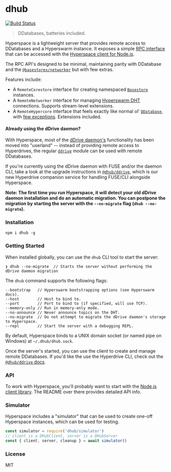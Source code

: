 # dhub
[![Build Status](https://travis-ci.com/andrewosh/dhub.svg?token=WgJmQm3Kc6qzq1pzYrkx&branch=master)](https://travis-ci.com/andrewosh/dhub)

> DDatabases, batteries included.

Hyperspace is a lightweight server that provides remote access to DDatabases and a Hyperswarm instance. It exposes a simple [RPC interface](https://github.com/dwebprotocol/rpc) that can be accessed with the [Hyperspace client for Node.js](https://github.com/dwebprotocol/client).

The RPC API's designed to be minimal, maintaining parity with DDatabase and the [`@basestorex/networker`](https://github.com/andrewosh/basestore-networker) but with few extras.

Features include:
* A `RemoteCorestore` interface for creating namespaced [`Basestore`](https://github.com/andrewosh/basestore) instances. 
* A `RemoteNetworker` interface for managing [Hyperswarm DHT](https://github.com/dswarm/dswarm) connections. Supports stream-level extensions. 
* A `RemoteHypercore` interface that feels exactly like normal ol' [`DDatabase`](https://github.com/ddatabse-protocol/ddatabse), with [few exceptions](TODO). Extensions included.

#### Already using the dDrive daemon?
With Hyperspace, most of the [dDrive daemon's](https://github.com/ddatabse-protocol/ddrive-daemon) functionality has been moved into "userland" -- instead of providing remote access to Hyperdrives, the regular [`ddrive`](https://github.com/ddatabse-protocol/ddrive) module can be used with remote DDatabases.

If you're currently using the dDrive daemon with FUSE and/or the daemon CLI, take a look at the upgrade instructions in [`@dhub/ddrive`](https://github.com/dwebprotocol/ddrive-service), which is our new Hyperdrive companion service for handling FUSE/CLI alongside Hyperspace.

__Note: The first time you run Hyperspace, it will detect your old dDrive daemon installation and do an automatic migration. You can postpone the migration by starting the server with the `--no-migrate` flag (`dhub --no-migrate`).__

### Installation
```
npm i dhub -g
```

### Getting Started
When installed globally, you can use the `dhub` CLI tool to start the server:
```
❯ dhub --no-migrate  // Starts the server without performing the dDrive daemon migration
```

The `dhub` command supports the following flags:
```
--bootstrap   // Hyperswarm bootstrapping options (see Hyperswarm docs).
--host        // Host to bind to.
--port        // Port to bind to (if specified, will use TCP).
--memory-only // Run in memory-only mode.
--no-announce // Never announce topics on the DHT.
--no-migrate  // Do not attempt to migrate the dDrive daemon's storage to Hyperspace.
--repl        // Start the server with a debugging REPL.
```

By default, Hyperspace binds to a UNIX domain socket (or named pipe on Windows) at `~/.dhub/dhub.sock`.

Once the server's started, you can use the client to create and manage remote DDatabases. If you'd like the use the Hyperdrive CLI, check out the [`@dhub/ddrive` docs](https://github.com/dwebprotocol/ddrive-service).

### API
To work with Hyperspace, you'll probably want to start with the [Node.js client library](https://github.com/dwebprotocol/client). The README over there provides detailed API info.

### Simulator

Hyperspace includes a "simulator" that can be used to create one-off Hyperspace instances, which can be used for testing.

```js
const simulator = require('dhub/simulator')
// client is a DHubClient, server is a DHubServer
const { client, server, cleanup } = await simulator()
```

### License
MIT
